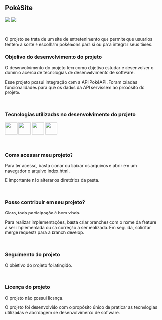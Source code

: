 ## PokéSite

<img src="https://img.shields.io/badge/Status-Done-green" /> <img src="https://img.shields.io/badge/Version-1.0.0-green" />

<br>

O projeto se trata de um site de entretenimento que permite que usuários tentem a sorte e escolham pokémons para si ou para integrar seus times.

### Objetivo do desenvolvimento do projeto

O desenvolvimento do projeto tem como objetivo estudar e desenvolver o domínio acerca de tecnologias de desenvolvimento de software.

Esse projeto possui integração com a API PokéAPI. Foram criadas funcionalidades para que os dados da API servissem ao propósito do projeto.

<br>

### Tecnologias utilizadas no desenvolvimento do projeto

<img src="https://cdn.jsdelivr.net/gh/devicons/devicon/icons/html5/html5-original.svg" width="40" height="40" /> <img src="https://cdn.jsdelivr.net/gh/devicons/devicon/icons/css3/css3-original.svg" width="40" height="40" /> <img src="https://cdn.jsdelivr.net/gh/devicons/devicon/icons/javascript/javascript-original.svg" width="40" height="40" /> <img src="https://cdn.jsdelivr.net/gh/devicons/devicon/icons/jquery/jquery-plain-wordmark.svg" width="40" height="40"  />

<br>

### Como acessar meu projeto?

Para ter acesso, basta clonar ou baixar os arquivos e abrir em um navegador o arquivo index.html.

É importante não alterar os diretórios da pasta.

<br>

### Posso contribuir em seu projeto?

Claro, toda participação é bem vinda.

Para realizar implementações, basta criar branches com o nome da feature a ser implementada ou da correção a ser realizada. Em seguida, solicitar merge requests para a branch develop.

<br>

### Seguimento do projeto

O objetivo do projeto foi atingido.

<br>

### Licença do projeto

O projeto não possui licença. 

O projeto foi desenvolvido com o propósito único de praticar as tecnologias utilizadas e abordagem de desenvolvimento de software.
